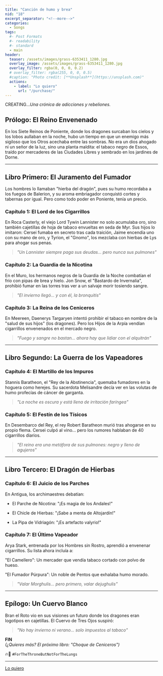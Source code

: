 ```yaml
---
title: "Canción de humo y brea"
nid: "18"
excerpt_separator: "<!--more-->"
categories:
  - Songs
tags:
  #- Post Formats
  #- readability
  #- standard
  - main
header:
  teaser: /assets/images/grass-6353411_1280.jpg
  overlay_image: /assets/images/grass-6353411_1280.jpg
  overlay_filter: rgba(0, 0, 0, 0.2)
  # overlay_filter: rgba(255, 0, 0, 0.5)
  #caption: "Photo credit: [**Unsplash**](https://unsplash.com)"
  actions:
    - label: "Lo quiero"
      url: "/purchase/"
---
```


CREATING...*Una crónica de adicciones y rebeliones.*  

<!--more--> 

## Prólogo: El Reino Envenenado  

En los Siete Reinos de Poniente, donde los dragones surcaban los cielos y los lobos aullaban en la noche, hubo un tiempo en que un enemigo más sigiloso que los Otros acechaba entre las sombras. No era un dios ahogado ni un señor de la luz, sino una planta maldita: el tabaco negro de Essos, traído por mercaderes de las Ciudades Libres y sembrado en los jardines de Dorne.

---

## Libro Primero: El Juramento del Fumador

Los hombres lo llamaban "hierba del dragón", pues su humo recordaba a los fuegos de Balerion, y su aroma embriagador conquistó cortes y tabernas por igual. Pero como todo poder en Poniente, tenía un precio.

### Capítulo 1: El Lord de los Cigarrillos  

En Roca Casterly, el viejo Lord Tywin Lannister no solo acumulaba oro, sino también cajetillas de hoja de tabaco envueltas en seda de Myr. Sus hijos lo imitaron: Cersei fumaba en secreto tras cada traición, Jaime encendía uno con su mano de oro, y Tyrion, el "Gnomo", los mezclaba con hierbas de Lys para ahogar sus penas.
> *"Un Lannister siempre paga sus deudas... pero nunca sus pulmones"*

### Capítulo 2: La Guardia de la Nicotina  

En el Muro, los hermanos negros de la Guardia de la Noche combatían el frío con pipas de brea y hielo. Jon Snow, el "Bastardo de Invernalia", prohibió fumar en las torres tras ver a un salvaje morir tosiendo sangre.
> *"El invierno llegó... y con él, la bronquitis"*  

### Capítulo 3: La Reina de los Ceniceros

En Meereen, Daenerys Targaryen intentó prohibir el tabaco en nombre de la "salud de sus hijos" (los dragones). Pero los Hijos de la Arpía vendían cigarrillos envenenados en el mercado negro.
> *"Fuego y sangre no bastan... ahora hay que lidiar con el alquitrán"*  

---

## Libro Segundo: La Guerra de los Vapeadores  

### Capítulo 4: El Martillo de los Impuros

Stannis Baratheon, el "Rey de la Abstinencia", quemaba fumadores en la hoguera como herejes. Su sacerdota Melisandre decía ver en las volutas de humo profecías de cáncer de garganta.
> *"La noche es oscura y está llena de irritación faríngea"*  

### Capítulo 5: El Festín de los Tísicos

En Desembarco del Rey, el rey Robert Baratheon murió tras ahogarse en su propio flema. Cersei culpó al vino... pero los rumores hablaban de 40 cigarrillos diarios.
> *"El reino era una metáfora de sus pulmones: negro y lleno de agujeros"*  

---

## Libro Tercero: El Dragón de Hierbas  

### Capítulo 6: El Juicio de los Parches  

En Antigua, los archimaestres debatían:

- El Parche de Nicotina: "¡Es magia de los Andales!"

- El Chicle de Hierbas: "¡Sabe a menta de Altojardín!"

- La Pipa de Vidriagón: "¡Es artefacto valyrio!"


### Capítulo 7: El Último Vapeador
Arya Stark, entrenada por los Hombres sin Rostro, aprendió a envenenar cigarrillos. Su lista ahora incluía a:

"El Camellero": Un mercader que vendía tabaco cortado con polvo de hueso.

"El Fumador Púrpura": Un noble de Pentos que exhalaba humo morado.

> *"Valar Morghulis... pero primero, valar dejughulis"*  

---

## Epílogo: Un Cuervo Blanco
Bran el Roto vio en sus visiones un futuro donde los dragones eran logotipos en cajetillas. El Cuervo de Tres Ojos suspiró:
> *"No hay invierno ni verano... solo impuestos al tabaco"*  

**FIN**  
*(¿Quieres más? El próximo libro: "Choque de Ceniceros")*  

🔥🚬 `#ForTheThroneButNotForTheLungs`  

---

[Lo quiero](../../purchase/)
